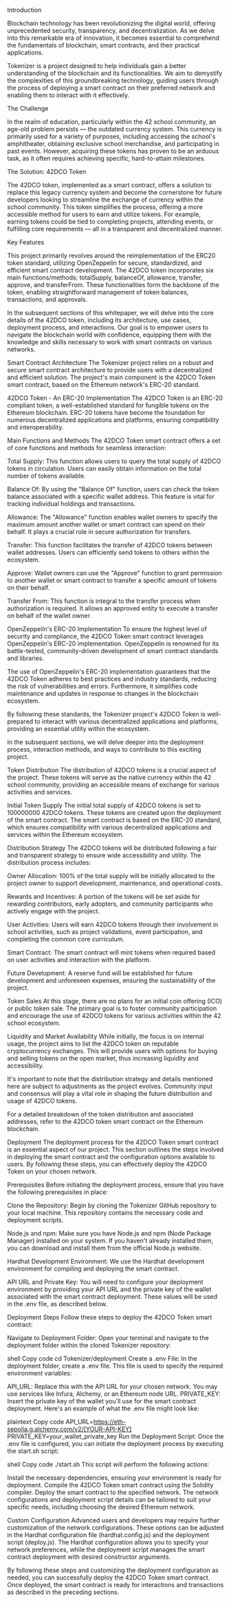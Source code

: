 Introduction

Blockchain technology has been revolutionizing the digital world, offering unprecedented security, transparency, and decentralization. As we delve into this remarkable era of innovation, it becomes essential to comprehend the fundamentals of blockchain, smart contracts, and their practical applications.

Tokenizer is a project designed to help individuals gain a better understanding of the blockchain and its functionalities. We aim to demystify the complexities of this groundbreaking technology, guiding users through the process of deploying a smart contract on their preferred network and enabling them to interact with it effectively.

The Challenge

In the realm of education, particularly within the 42 school community, an age-old problem persists — the outdated currency system. This currency is primarily used for a variety of purposes, including accessing the school's amphitheater, obtaining exclusive school merchandise, and participating in past events. However, acquiring these tokens has proven to be an arduous task, as it often requires achieving specific, hard-to-attain milestones.

The Solution: 42DCO Token

The 42DCO token, implemented as a smart contract, offers a solution to replace this legacy currency system and become the cornerstone for future developers looking to streamline the exchange of currency within the school community. This token simplifies the process, offering a more accessible method for users to earn and utilize tokens. For example, earning tokens could be tied to completing projects, attending events, or fulfilling core requirements — all in a transparent and decentralized manner.

Key Features

This project primarily revolves around the reimplementation of the ERC20 token standard, utilizing OpenZeppelin for secure, standardized, and efficient smart contract development. The 42DCO token incorporates six main functions/methods: totalSupply, balanceOf, allowance, transfer, approve, and transferFrom. These functionalities form the backbone of the token, enabling straightforward management of token balances, transactions, and approvals.

In the subsequent sections of this whitepaper, we will delve into the core details of the 42DCO token, including its architecture, use cases, deployment process, and interactions. Our goal is to empower users to navigate the blockchain world with confidence, equipping them with the knowledge and skills necessary to work with smart contracts on various networks.

Smart Contract Architecture
The Tokenizer project relies on a robust and secure smart contract architecture to provide users with a decentralized and efficient solution. The project's main component is the 42DCO Token smart contract, based on the Ethereum network's ERC-20 standard.

42DCO Token - An ERC-20 Implementation
The 42DCO Token is an ERC-20 compliant token, a well-established standard for fungible tokens on the Ethereum blockchain. ERC-20 tokens have become the foundation for numerous decentralized applications and platforms, ensuring compatibility and interoperability.

Main Functions and Methods
The 42DCO Token smart contract offers a set of core functions and methods for seamless interaction:

Total Supply: This function allows users to query the total supply of 42DCO tokens in circulation. Users can easily obtain information on the total number of tokens available.

Balance Of: By using the "Balance Of" function, users can check the token balance associated with a specific wallet address. This feature is vital for tracking individual holdings and transactions.

Allowance: The "Allowance" function enables wallet owners to specify the maximum amount another wallet or smart contract can spend on their behalf. It plays a crucial role in secure authorization for transfers.

Transfer: This function facilitates the transfer of 42DCO tokens between wallet addresses. Users can efficiently send tokens to others within the ecosystem.

Approve: Wallet owners can use the "Approve" function to grant permission to another wallet or smart contract to transfer a specific amount of tokens on their behalf.

Transfer From: This function is integral to the transfer process when authorization is required. It allows an approved entity to execute a transfer on behalf of the wallet owner.

OpenZeppelin's ERC-20 Implementation
To ensure the highest level of security and compliance, the 42DCO Token smart contract leverages OpenZeppelin's ERC-20 implementation. OpenZeppelin is renowned for its battle-tested, community-driven development of smart contract standards and libraries.

The use of OpenZeppelin's ERC-20 implementation guarantees that the 42DCO Token adheres to best practices and industry standards, reducing the risk of vulnerabilities and errors. Furthermore, it simplifies code maintenance and updates in response to changes in the blockchain ecosystem.

By following these standards, the Tokenizer project's 42DCO Token is well-prepared to interact with various decentralized applications and platforms, providing an essential utility within the ecosystem.

In the subsequent sections, we will delve deeper into the deployment process, interaction methods, and ways to contribute to this exciting project.

Token Distribution
The distribution of 42DCO tokens is a crucial aspect of the project. These tokens will serve as the native currency within the 42 school community, providing an accessible means of exchange for various activities and services.

Initial Token Supply
The initial total supply of 42DCO tokens is set to 100000000 42DCO tokens. These tokens are created upon the deployment of the smart contract. The smart contract is based on the ERC-20 standard, which ensures compatibility with various decentralized applications and services within the Ethereum ecosystem.

Distribution Strategy
The 42DCO tokens will be distributed following a fair and transparent strategy to ensure wide accessibility and utility. The distribution process includes:

Owner Allocation: 100% of the total supply will be initially allocated to the project owner to support development, maintenance, and operational costs.

Rewards and Incentives: A portion of the tokens will be set aside for rewarding contributors, early adopters, and community participants who actively engage with the project.

User Activities: Users will earn 42DCO tokens through their involvement in school activities, such as project validations, event participation, and completing the common core curriculum.

Smart Contract: The smart contract will mint tokens when required based on user activities and interaction with the platform.

Future Development: A reserve fund will be established for future development and unforeseen expenses, ensuring the sustainability of the project.

Token Sales
At this stage, there are no plans for an initial coin offering (ICO) or public token sale. The primary goal is to foster community participation and encourage the use of 42DCO tokens for various activities within the 42 school ecosystem.

Liquidity and Market Availability
While initially, the focus is on internal usage, the project aims to list the 42DCO token on reputable cryptocurrency exchanges. This will provide users with options for buying and selling tokens on the open market, thus increasing liquidity and accessibility.

It's important to note that the distribution strategy and details mentioned here are subject to adjustments as the project evolves. Community input and consensus will play a vital role in shaping the future distribution and usage of 42DCO tokens.

For a detailed breakdown of the token distribution and associated addresses, refer to the 42DCO token smart contract on the Ethereum blockchain.

Deployment
The deployment process for the 42DCO Token smart contract is an essential aspect of our project. This section outlines the steps involved in deploying the smart contract and the configuration options available to users. By following these steps, you can effectively deploy the 42DCO Token on your chosen network.

Prerequisites
Before initiating the deployment process, ensure that you have the following prerequisites in place:

Clone the Repository: Begin by cloning the Tokenizer GitHub repository to your local machine. This repository contains the necessary code and deployment scripts.

Node.js and npm: Make sure you have Node.js and npm (Node Package Manager) installed on your system. If you haven't already installed them, you can download and install them from the official Node.js website.

Hardhat Development Environment: We use the Hardhat development environment for compiling and deploying the smart contract.

API URL and Private Key: You will need to configure your deployment environment by providing your API URL and the private key of the wallet associated with the smart contract deployment. These values will be used in the .env file, as described below.

Deployment Steps
Follow these steps to deploy the 42DCO Token smart contract:

Navigate to Deployment Folder: Open your terminal and navigate to the deployment folder within the cloned Tokenizer repository:

shell
Copy code
cd Tokenizer/deployment
Create a .env File: In the deployment folder, create a .env file. This file is used to specify the required environment variables:

API_URL: Replace this with the API URL for your chosen network. You may use services like Infura, Alchemy, or an Ethereum node URL.
PRIVATE_KEY: Insert the private key of the wallet you'll use for the smart contract deployment.
Here's an example of what the .env file might look like:

plaintext
Copy code
API_URL=https://eth-sepolia.g.alchemy.com/v2/[YOUR-API-KEY]
PRIVATE_KEY=your_wallet_private_key
Run the Deployment Script: Once the .env file is configured, you can initiate the deployment process by executing the start.sh script:

shell
Copy code
./start.sh
This script will perform the following actions:

Install the necessary dependencies, ensuring your environment is ready for deployment.
Compile the 42DCO Token smart contract using the Solidity compiler.
Deploy the smart contract to the specified network.
The network configurations and deployment script details can be tailored to suit your specific needs, including choosing the desired Ethereum network.

Custom Configuration
Advanced users and developers may require further customization of the network configurations. These options can be adjusted in the Hardhat configuration file (hardhat.config.js) and the deployment script (deploy.js). The Hardhat configuration allows you to specify your network preferences, while the deployment script manages the smart contract deployment with desired constructor arguments.

By following these steps and customizing the deployment configuration as needed, you can successfully deploy the 42DCO Token smart contract. Once deployed, the smart contract is ready for interactions and transactions as described in the preceding sections.